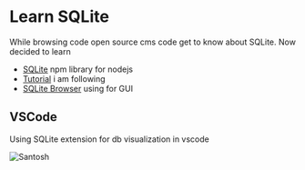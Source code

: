 # Learn SQLite

While browsing code open source cms code get to know about SQLite.
Now decided to learn

* [SQLite](https://www.npmjs.com/package/sqlite#install-sqlite3) npm library for nodejs
* [Tutorial](https://www.sqlitetutorial.net/) i am following
* [SQLite Browser](https://sqlitebrowser.org/) using for GUI

## VSCode

Using SQLite extension for db visualization in vscode

![Santosh](https://avatars.githubusercontent.com/u/29502453?v=4)
